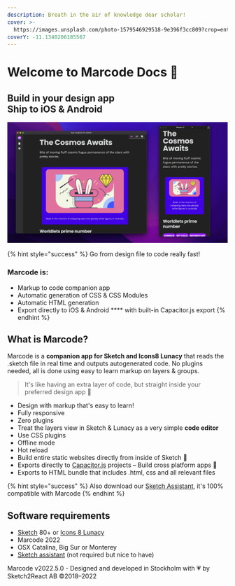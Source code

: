 ```yaml
---
description: Breath in the air of knowledge dear scholar!
cover: >-
  https://images.unsplash.com/photo-1579546929518-9e396f3cc809?crop=entropy&cs=srgb&fm=jpg&ixid=MnwxOTcwMjR8MHwxfHNlYXJjaHwxfHxncmFkaWVudHxlbnwwfHx8fDE2NDU2OTcwMTY&ixlib=rb-1.2.1&q=85
coverY: -11.1340206185567
---
```


# Welcome to Marcode Docs 🏡

Build in your design app\
Ship to iOS & Android
---------------------

![](.gitbook/assets/Marcode-MoneyShot.png)

{% hint style="success" %}
Go from design file to code really fast!

### Marcode is:

* Markup to code companion app
* Automatic generation of CSS & CSS Modules
* Automatic HTML generation
* Export directly to iOS & Android **** with built-in Capacitor.js export
{% endhint %}

## What is Marcode?

Marcode is a **companion app for Sketch and Icons8 Lunacy** that reads the .sketch file in real time and outputs autogenerated code. No plugins needed, all is done using easy to learn markup on layers & groups.

> It's like having an extra layer of code, but straight inside your preferred design app 💪



* Design with markup that's easy to learn!&#x20;
* Fully responsive
* Zero plugins
* Treat the layers view in Sketch & Lunacy as a very simple **code editor**
* Use CSS plugins
* Offline mode
* Hot reload
* Build entire static websites directly from inside of Sketch 🤯
* Exports directly to [Capacitor.js](https://capacitorjs.com) projects – Build cross platform apps 💪
* Exports to HTML bundle that includes .html, css and all relevant files

{% hint style="success" %}
Also download our [Sketch Assistant](https://www.sketch.com/extensions/assistants/@sketch2react/sketch2react-assistant/), it's 100% compatible with Marcode
{% endhint %}

## Software requirements

* [Sketch](https://sketch.com) 80+ or [Icons 8 Lunacy](https://apps.apple.com/se/app/icons8-lunacy/id1582493835?mt=12)
* Marcode 2022
* OSX Catalina, Big Sur or Monterey
* [Sketch assistant](https://www.sketch.com/extensions/assistants/@sketch2react/sketch2react-assistant/) (not required but nice to have)

Marcode v2022.5.0 - Designed and developed in Stockholm with 💗 by Sketch2React AB ©2018–2022
